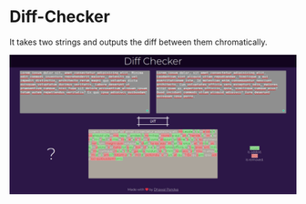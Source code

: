 # Diff-Checker
It takes two strings and outputs the diff between them chromatically.


![Diff-Checker](https://github.com/dhawal-pandya/Diff-Checker/blob/main/diff-checker.png)
